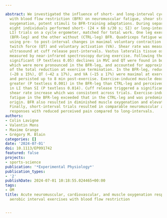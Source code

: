 ---
abstract: We investigated the influence of short‐ and long‐interval cycling exercise
  with blood flow restriction (BFR) on neuromuscular fatigue, shear stress and muscle
  oxygenation, potent stimuli to BFR‐training adaptations. During separate sessions,
  eight individuals performed short‐ (24 × 60 s/30 s; SI) or long‐interval (12 × 120 s/60 s;
  LI) trials on a cycle ergometer, matched for total work. One leg exercised with
  (BFR‐leg) and the other without (CTRL‐leg) BFR. Quadriceps fatigue was quantified
  using pre‐ to post‐interval changes in maximal voluntary contraction (MVC), potentiated
  twitch force (QT) and voluntary activation (VA). Shear rate was measured by Doppler
  ultrasound at cuff release post‐intervals. Vastus lateralis tissue oxygenation was
  measured by near‐infrared spectroscopy during exercise. Following the initial interval,
  significant (P textless 0.05) declines in MVC and QT were found in both SI and LI,
  which were more pronounced in the BFR‐leg, and accounted for approximately two‐thirds
  of the total reduction at exercise termination. In the BFR‐leg, reductions in MVC
  (–28 ± 15%), QT (–42 ± 17%), and VA (–15 ± 17%) were maximal at exercise termination
  and persisted up to 8 min post‐exercise. Exercise‐induced muscle deoxygenation was
  greater (P textless 0.001) in the BFR‐leg than CTRL‐leg and perceived pain was more
  in LI than SI (P textless 0.014). Cuff release triggered a significant (P textless 0.001)
  shear rate increase which was consistent across trials. Exercise‐induced neuromuscular
  fatigue in the BFR‐leg exceeded that in the CTRL‐leg and was predominantly of peripheral
  origin. BFR also resulted in diminished muscle oxygenation and elevated shear stress.
  Finally, short‐interval trials resulted in comparable neuromuscular and haemodynamic
  responses with reduced perceived pain compared to long‐intervals.
authors:
- Colin Lavigne
- Valentin Mons
- Maxime Grange
- Grégory M. Blain
categories: []
date: '2024-07-01'
doi: 10.1113/EP091742
featured: false
projects:
- sports-science
publication: '*Experimental Physiology*'
publication_types:
- '2'
publishDate: 2024-07-01 10:18:55.024465+00:00
tags:
- OM
title: Acute neuromuscular, cardiovascular, and muscle oxygenation responses to low‐intensity
  aerobic interval exercises with blood flow restriction

---
